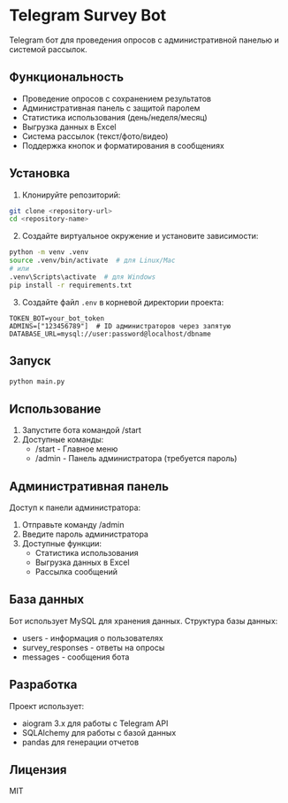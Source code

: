 # Telegram Survey Bot

Telegram бот для проведения опросов с административной панелью и системой рассылок.

## Функциональность

- Проведение опросов с сохранением результатов
- Административная панель с защитой паролем
- Статистика использования (день/неделя/месяц)
- Выгрузка данных в Excel
- Система рассылок (текст/фото/видео)
- Поддержка кнопок и форматирования в сообщениях

## Установка

1. Клонируйте репозиторий:
```bash
git clone <repository-url>
cd <repository-name>
```

2. Создайте виртуальное окружение и установите зависимости:
```bash
python -m venv .venv
source .venv/bin/activate  # для Linux/Mac
# или
.venv\Scripts\activate  # для Windows
pip install -r requirements.txt
```

3. Создайте файл `.env` в корневой директории проекта:
```env
TOKEN_BOT=your_bot_token
ADMINS=["123456789"]  # ID администраторов через запятую
DATABASE_URL=mysql://user:password@localhost/dbname
```

## Запуск

```bash
python main.py
```

## Использование

1. Запустите бота командой /start
2. Доступные команды:
   - /start - Главное меню
   - /admin - Панель администратора (требуется пароль)

## Административная панель

Доступ к панели администратора:
1. Отправьте команду /admin
2. Введите пароль администратора
3. Доступные функции:
   - Статистика использования
   - Выгрузка данных в Excel
   - Рассылка сообщений

## База данных

Бот использует MySQL для хранения данных. Структура базы данных:
- users - информация о пользователях
- survey_responses - ответы на опросы
- messages - сообщения бота

## Разработка

Проект использует:
- aiogram 3.x для работы с Telegram API
- SQLAlchemy для работы с базой данных
- pandas для генерации отчетов

## Лицензия

MIT
